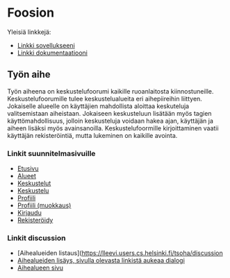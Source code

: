 # Foosion

Yleisiä linkkejä:

* [Linkki sovellukseeni](https://lleevi.users.cs.helsinki.fi/tsoha/)
* [Linkki dokumentaatiooni](https://github.com/leevilehtonen/Tsoha-Bootstrap/blob/master/doc/dokumentaatio.pdf)

## Työn aihe

Työn aiheena on keskustelufoorumi kaikille ruoanlaitosta kiinnostuneille. Keskustelufoorumille tulee keskustelualueita eri aihepiireihin liittyen. Jokaiselle alueelle on käyttäjien mahdollista aloittaa keskuteluja valitsemistaan aiheistaan. Jokaiseen keskusteluun lisätään myös tagien käyttömahdollisuus, jolloin keskusteluja voidaan hakea ajan, käyttäjän ja aiheen lisäksi myös avainsanoilla. Keskustelufoormille kirjoittaminen vaatii käyttäjän rekisteröintiä, mutta lukeminen on kaikille avointa.

### Linkit suunnitelmasivuille

- [Etusivu](https://lleevi.users.cs.helsinki.fi/tsoha/home)
- [Alueet](https://lleevi.users.cs.helsinki.fi/tsoha/discussion) 
- [Keskustelut](https://lleevi.users.cs.helsinki.fi/tsoha/topics)
- [Keskustelu](https://lleevi.users.cs.helsinki.fi/tsoha/topics/1)
- [Profiili](https://lleevi.users.cs.helsinki.fi/tsoha/profile/1)
- [Profiili (muokkaus)](https://lleevi.users.cs.helsinki.fi/tsoha/profile/1/edit)
- [Kirjaudu](https://lleevi.users.cs.helsinki.fi/tsoha/login)
- [Rekisteröidy](https://lleevi.users.cs.helsinki.fi/tsoha/signup)

### Linkit discussion
- [Aihealueiden listaus](https://lleevi.users.cs.helsinki.fi/tsoha/discussion
- [Aihealueiden lisäys, sivulla olevasta linkistä aukeaa dialogi](https://lleevi.users.cs.helsinki.fi/tsoha/discussion)
- [Aihealueen sivu](https://lleevi.users.cs.helsinki.fi/tsoha/discussion/1)
